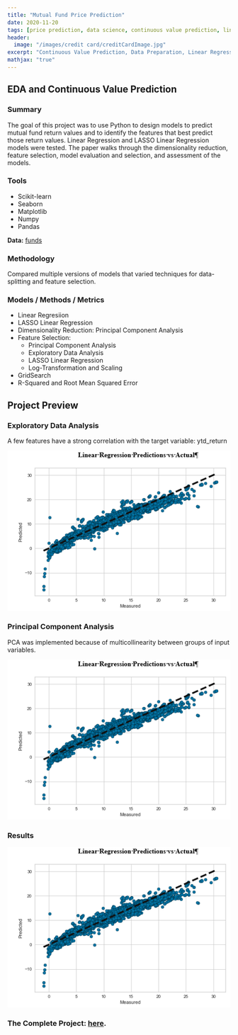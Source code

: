 ```yaml
---
title: "Mutual Fund Price Prediction"
date: 2020-11-20
tags: [price prediction, data science, continuous value prediction, linear regression]
header:
  image: "/images/credit card/creditCardImage.jpg"
excerpt: "Continuous Value Prediction, Data Preparation, Linear Regression, Python"
mathjax: "true"
---
```


## EDA and Continuous Value Prediction

### Summary

The goal of this project was to use Python to design models to predict mutual fund return values and to identify the features that best predict those return values. Linear Regression and LASSO Linear Regression models were tested. The paper walks through the dimensionality reduction, feature selection, model evaluation and selection, and assessment of the models.

### Tools

* Scikit-learn
* Seaborn
* Matplotlib
* Numpy
* Pandas


**Data:** [funds](https://www.kaggle.com/stefanoleone992/mutual-funds-and-etfs?select=Mutual+Funds.csv)

### Methodology

Compared multiple versions of models that varied techniques for data-splitting and feature selection.

### Models / Methods / Metrics

* Linear Regresiion
* LASSO Linear Regression
* Dimensionality Reduction: Principal Component Analysis
* Feature Selection:
  * Principal Component Analysis
  * Exploratory Data Analysis
  + LASSO Linear Regression
  + Log-Transformation and Scaling
* GridSearch
* R-Squared and Root Mean Squared Error

## Project Preview

### Exploratory Data Analysis

A few features have a strong correlation with the target variable: ytd_return

![Correlation](/images/funds/Results.PNG)

### Principal Component Analysis

PCA was implemented because of multicollinearity between groups of input variables.

![PCA](/images/funds/Results.PNG)

### Results

![Results](/images/funds/Results.PNG)


### The Complete Project: [here](https://github.com/MaryDonovanMartello/).
